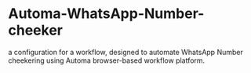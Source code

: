 # Automa-WhatsApp-Number-cheeker
  a configuration for a workflow, designed to automate WhatsApp Number cheekering  using  Automa browser-based workflow platform.
